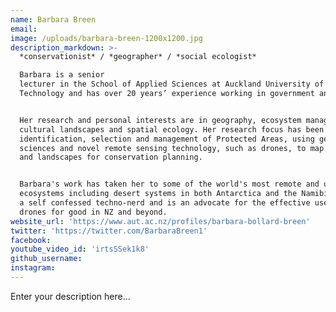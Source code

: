 ```yaml
---
name: Barbara Breen
email:
image: /uploads/barbara-breen-1200x1200.jpg
description_markdown: >-
  *conservationist* / *geographer* / *social ecologist*

  Barbara is a senior
  lecturer in the School of Applied Sciences at Auckland University of
  Technology and has over 20 years’ experience working in government and NGO’s.


  Her research and personal interests are in geography, ecosystem management,
  cultural landscapes and spatial ecology. Her research focus has been the
  identification, selection and management of Protected Areas, using geospatial
  sciences and novel remote sensing technology, such as drones, to map habitats
  and landscapes for conservation planning.


  Barbara's work has taken her to some of the world's most remote and unique
  ecosystems including desert systems in both Antarctica and the Namibia. She is
  a self confessed techno-nerd and is an advocate for the effective use of
  drones for good in NZ and beyond.
website_url: 'https://www.aut.ac.nz/profiles/barbara-bollard-breen'
twitter: 'https://twitter.com/BarbaraBreen1'
facebook:
youtube_video_id: 'irtsSSek1k8'
github_username:
instagram:
---
```


Enter your description here...
